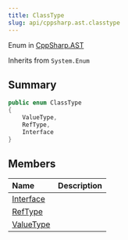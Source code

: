 ```yaml
---
title: ClassType
slug: api/cppsharp.ast.classtype
---
```

Enum in [CppSharp.AST](/api/cppsharp/ast)

Inherits from `System.Enum`

## Summary



```csharp
public enum ClassType
{
    ValueType,
    RefType,
    Interface
}
```

## Members

|Name|Description|
|:---|:---|
|[Interface](/api/cppsharp/ast/classtype/interface)||
|[RefType](/api/cppsharp/ast/classtype/reftype)||
|[ValueType](/api/cppsharp/ast/classtype/valuetype)||

